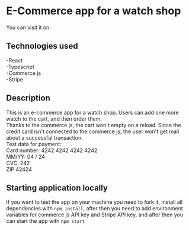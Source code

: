 # E-Commerce app for a watch shop
You can visit it on: 

## Technologies used

-React <br/>
-Typescript <br/>
-Commerce js <br/>
-Stripe <br/>

## Description

This is an e-commerce app for a watch shop. Users can add one more watch to the cart, and then order them.  <br/>
Thanks to the commerce js, the cart won't empty on a reload. Since the credit card isn't connected to the commerce js, the user won't get mail about a successful transaction. <br/>
Test data for payment: <br/>
Card number: 4242 4242 4242 4242 <br/>
MM/YY: 04 / 24 <br/>
CVC: 242 <br/>
ZIP 42424 <br/>

## Starting application locally

If you want to test the app on your machine you need to fork it, install all dependencies with `npm install`, after then you need to add environment variables for commerce js API key and Stripe API key, and after then you can start the app with `npm start`
